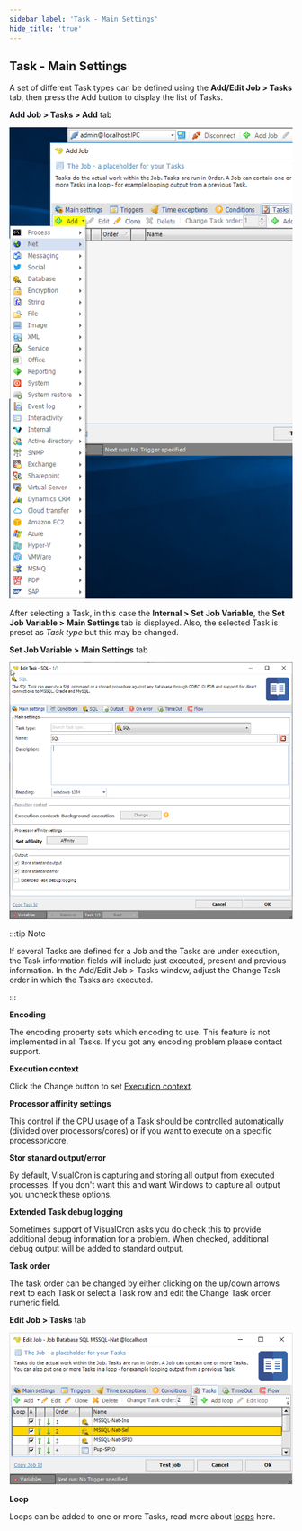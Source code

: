 ```yaml
---
sidebar_label: 'Task - Main Settings'
hide_title: 'true'
---
```


## Task - Main Settings

A set of different Task types can be defined using the **Add/Edit Job > Tasks** tab, then press the Add button to display the list of Tasks.
 
**Add Job > Tasks > Add** tab

![](../../../static/img/tasks.png)

After selecting a Task, in this case the **Internal > Set Job Variable**, the **Set Job Variable > Main Settings** tab is displayed. Also, the selected Task is preset as *Task type* but this may be changed.
 
**Set Job Variable > Main Settings** tab

![](../../../static/img/taskmainsettings1.png)

:::tip Note 

If several Tasks are defined for a Job and the Tasks are under execution, the Task information fields will include just executed, present and previous information. In the Add/Edit Job > Tasks window, adjust the Change Task order in which the Tasks are executed.

::: 

**Encoding**

The encoding property sets which encoding to use. This feature is not implemented in all Tasks. If you got any encoding problem please contact support.
 
**Execution context**

Click the Change button to set [Execution context](executioncontext).
 
**Processor affinity settings**

This control if the CPU usage of a Task should be controlled automatically (divided over processors/cores) or if you want to execute on a specific processor/core.
 
**Stor stanard output/error**

By default, VisualCron is capturing and storing all output from executed processes. If you don't want this and want Windows to capture all output you uncheck these options.
 
**Extended Task debug logging**

Sometimes support of VisualCron asks you do check this to provide additional debug information for a problem. When checked, additional debug output will be added to standard output.
 
**Task order**

The task order can be changed by either clicking on the up/down arrows next to each Task or select a Task row and edit the Change Task order numeric field.
 
**Edit Job > Tasks** tab

![](../../../static/img/jobtasksorder.png)

**Loop**

Loops can be added to one or more Tasks, read more about [loops](loops) here.

